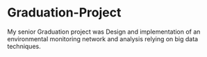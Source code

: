 # Graduation-Project

My senior Graduation project was Design and implementation of an environmental monitoring network and analysis relying on big data techniques.
